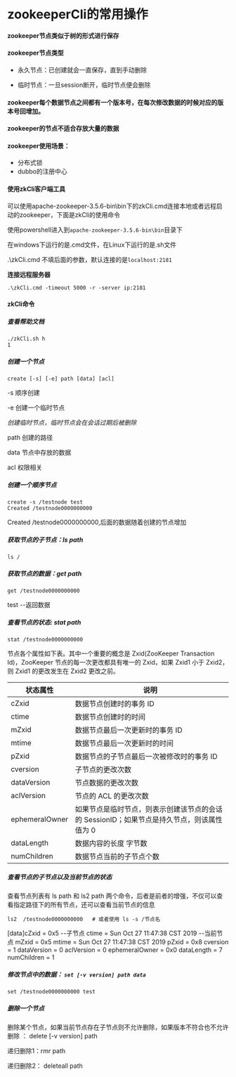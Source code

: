 # zookeeperCli的常用操作

#### zookeeper节点类似于树的形式进行保存

#### zookeeper节点类型

-   永久节点：已创建就会一直保存，直到手动删除

-   临时节点：一旦session断开，临时节点便会删除

#### zookeeper每个数据节点之间都有一个版本号，在每次修改数据的时候对应的版本号回增加。

#### zookeeper的节点不适合存放大量的数据

#### zookeeper使用场景：

-   分布式锁
-   dubbo的注册中心

#### 使用zkCli客户端工具

可以使用apache-zookeeper-3.5.6-bin\bin下的zkCli.cmd连接本地或者远程启动的zookeeper，下面是zkCli的使用命令

使用powershell进入到`apache-zookeeper-3.5.6-bin\bin`目录下

在windows下运行的是.cmd文件，在Linux下运行的是.sh文件

.\zkCli.cmd 不填后面的参数，默认连接的是`localhost:2181`

**连接远程服务器**

`.\zkCli.cmd -timeout 5000 -r -server ip:2181`

#### zkCli命令

##### 查看帮助文档

```shell
./zkCli.sh h
1
```

##### 创建一个节点

`create [-s] [-e] path [data] [acl]`

 -s 顺序创建

 -e 创建一个临时节点

  *创建临时节点，临时节点会在会话过期后被删除*

 path 创建的路径

 data 节点中存放的数据

 acl 权限相关

##### 创建一个顺序节点

```shell
create -s /testnode test
Created /testnode0000000000
```

Created /testnode0000000000,后面的数据随着创建的节点增加

##### **获取节点的子节点：ls path**

```shell
ls /
```

##### **获取节点的数据：get path**

```shell
get /testnode0000000000
```

test  --返回数据

##### **查看节点的状态: stat path**

```shell
stat /testnode0000000000
```

节点各个属性如下表。其中一个重要的概念是 Zxid(ZooKeeper Transaction Id)，ZooKeeper 节点的每一次更改都具有唯一的 Zxid，如果 Zxid1 小于 Zxid2，则 Zxid1 的更改发生在 Zxid2 更改之前。

| 状态属性       | 说明                                                         |
| -------------- | ------------------------------------------------------------ |
| cZxid          | 数据节点创建时的事务 ID                                      |
| ctime          | 数据节点创建时的时间                                         |
| mZxid          | 数据节点最后一次更新时的事务 ID                              |
| mtime          | 数据节点最后一次更新时的时间                                 |
| pZxid          | 数据节点的子节点最后一次被修改时的事务 ID                    |
| cversion       | 子节点的更改次数                                             |
| dataVersion    | 节点数据的更改次数                                           |
| aclVersion     | 节点的 ACL 的更改次数                                        |
| ephemeralOwner | 如果节点是临时节点，则表示创建该节点的会话的 SessionID；如果节点是持久节点，则该属性值为 0 |
| dataLength     | 数据内容的长度   字节数                                      |
| numChildren    | 数据节点当前的子节点个数                                     |



##### **查看节点的子节点以及当前节点的状态**

查看节点列表有 ls path 和 ls2 path 两个命令，后者是前者的增强，不仅可以查看指定路径下的所有节点，还可以查看当前节点的信息

```shell
ls2  /testnode0000000000   # 或者使用 ls -s /节点名
```

[data]cZxid = 0x5 --子节点
ctime = Sun Oct 27 11:47:38 CST 2019 --当前节点
mZxid = 0x5
mtime = Sun Oct 27 11:47:38 CST 2019
pZxid = 0x8
cversion = 1
dataVersion = 0
aclVersion = 0
ephemeralOwner = 0x0
dataLength = 7
numChildren = 1

##### **修改节点中的数据： `set [-v version] path data`**

```shell
set /testnode0000000000 test
```

##### **删除一个节点**

删除某个节点，如果当前节点存在子节点则不允许删除，如果版本不符合也不允许删除 ： delete [-v version] path

递归删除1：rmr path

递归删除2： deleteall path



